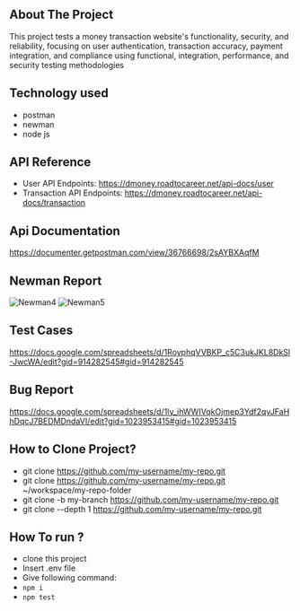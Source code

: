 ## About The Project
This project tests a money transaction website's functionality, security, and 
reliability, focusing on user authentication, transaction accuracy, payment integration, 
and compliance using functional, integration, performance, and security testing methodologies
## Technology used
- postman
- newman
- node js
  



## API Reference
- User API Endpoints: https://dmoney.roadtocareer.net/api-docs/user
- Transaction API Endpoints: https://dmoney.roadtocareer.net/api-docs/transaction

## Api Documentation
https://documenter.getpostman.com/view/36766698/2sAYBXAqfM

## Newman Report
![Newman4](https://github.com/user-attachments/assets/aee7537e-ed03-4484-a9b3-649c96cdaa5c)
![Newman5](https://github.com/user-attachments/assets/d3c1fa4c-9e13-4b23-b77f-e0c3347e7052)

## Test Cases
https://docs.google.com/spreadsheets/d/1RoyphqVVBKP_c5C3ukJKL8DkSl-JwcWA/edit?gid=914282545#gid=914282545
## Bug Report
https://docs.google.com/spreadsheets/d/1Iy_ihWWIVqkOjmep3Ydf2qvJFaHhDqcJ7BEDMDndaVI/edit?gid=1023953415#gid=1023953415

## How to Clone Project?
- git clone <https://github.com/my-username/my-repo.git>
- git clone <https://github.com/my-username/my-repo.git> ~/workspace/my-repo-folder
- git clone -b my-branch <https://github.com/my-username/my-repo.git>
- git clone --depth 1 <https://github.com/my-username/my-repo.git>
  
## How To run ?
- clone this project
- Insert .env file
- Give following command:
- ```npm i```
- ```npm test```


